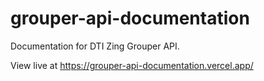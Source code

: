 # grouper-api-documentation
Documentation for DTI Zing Grouper API. 

View live at https://grouper-api-documentation.vercel.app/
